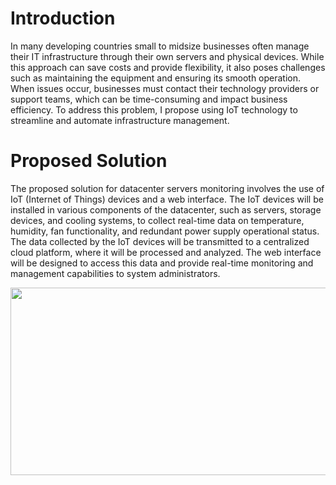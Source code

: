 # Introduction 

In many developing countries  small to midsize businesses often manage their IT infrastructure through their own servers and physical devices. While this approach can save costs and provide flexibility, it also poses challenges such as maintaining the equipment and ensuring its smooth operation. When issues occur, businesses must contact their technology providers or support teams, which can be time-consuming and impact business efficiency. To address this problem, I propose using IoT technology to streamline and automate infrastructure management.


# Proposed Solution

The proposed solution for datacenter servers  monitoring involves the use of IoT (Internet of Things) devices and a web interface. The IoT devices will be installed in various components of the datacenter, such as servers, storage devices, and cooling systems, to collect real-time data on temperature, humidity, fan functionality, and redundant power supply operational status.
The data collected by the IoT devices will be transmitted to a centralized cloud platform, where it will be processed and analyzed. The web interface will be designed to access this data and provide real-time monitoring and management capabilities to system administrators.



<img src="https://user-images.githubusercontent.com/65341172/227161592-21996063-89e4-4a22-bc1c-508b21fcb5ec.png" width="600" height="300">


